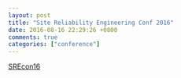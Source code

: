 ```yaml
---
layout: post
title: "Site Reliability Engineering Conf 2016"
date: 2016-08-16 22:29:26 +0800
comments: true
categories: ["conference"]
---
```




<!-- more -->

[SREcon16]

[SREcon16]:https://www.usenix.org/conference/srecon16/program